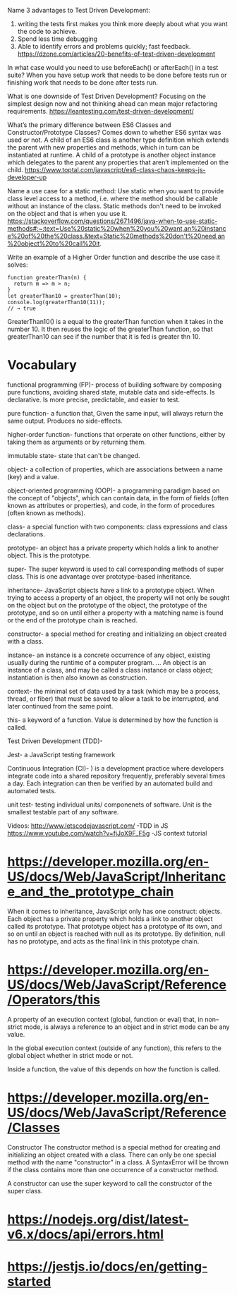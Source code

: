 Name 3 advantages to Test Driven Development: 
1. writing the tests first makes you think more deeply about what you want the code to achieve.
1. Spend less time debugging
1. Able to identify errors and problems quickly; fast feedback.  
https://dzone.com/articles/20-benefits-of-test-driven-development

In what case would you need to use beforeEach() or afterEach() in a test suite?
When you have setup work that needs to be done before tests run or finishing work that needs to be done after tests run.

What is one downside of Test Driven Development?
Focusing on the simplest design now and not thinking ahead can mean major refactoring requirements.
https://leantesting.com/test-driven-development/

What’s the primary difference between ES6 Classes and Constructor/Prototype Classes?
Comes down to whether ES6 syntax was used or not.  A child of an ES6 class is another type definition which extends the parent with new properties and methods, which in turn can be instantiated at runtime. A child of a prototype is another object instance which delegates to the parent any properties that aren’t implemented on the child.
https://www.toptal.com/javascript/es6-class-chaos-keeps-js-developer-up

Name a use case for a static method: 
Use static when you want to provide class level access to a method, i.e. where the method should be callable without an instance of the class. Static methods don't need to be invoked on the object and that is when you use it.
https://stackoverflow.com/questions/2671496/java-when-to-use-static-methods#:~:text=Use%20static%20when%20you%20want,an%20instance%20of%20the%20class.&text=Static%20methods%20don't%20need,an%20object%20to%20call%20it.

Write an example of a Higher Order function and describe the use case it solves:
```
function greaterThan(n) {
  return m => m > n;
}
let greaterThan10 = greaterThan(10);
console.log(greaterThan10(11));
// → true
```
GreaterThan10() is a equal to the greaterThan function when it takes in the number 10.  It then reuses the logic of the greaterThan function, so that greaterThan10 can see if the number that it is fed is greater thn 10.

# Vocabulary

functional programming (FP)- process of building software by composing pure functions, avoiding shared state, mutable data and side-effects.  Is declarative.  Is more precise, predictable, and easier to test.

pure function- a function that, Given the same input, will always return the same output.  Produces no side-effects.

higher-order function- functions that orperate on other functions, either by taking them as arguments or by returning them.

immutable state- state that can't be changed.

object- a collection of properties, which are associations between a name (key) and a value.

object-oriented programming (OOP)- a programming paradigm based on the concept of "objects", which can contain data, in the form of fields (often known as attributes or properties), and code, in the form of procedures (often known as methods).

class- a special function with two components: class expressions and class declarations.

prototype- an object has a private property which holds a link to another object.  This is the prototype.  

super- The super keyword is used to call corresponding methods of super class. This is one advantage over prototype-based inheritance.

inheritance- JavaScript objects have a link to a prototype object. When trying to access a property of an object, the property will not only be sought on the object but on the prototype of the object, the prototype of the prototype, and so on until either a property with a matching name is found or the end of the prototype chain is reached.

constructor- a special method for creating and initializing an object created with a class.

instance-  an instance is a concrete occurrence of any object, existing usually during the runtime of a computer program. ... An object is an instance of a class, and may be called a class instance or class object; instantiation is then also known as construction.

context- the minimal set of data used by a task (which may be a process, thread, or fiber) that must be saved to allow a task to be interrupted, and later continued from the same point.

this- a keyword of a function.  Value is determined by how the function is called.

Test Driven Development (TDD)-

Jest- a JavaScript testing framework

Continuous Integration (CI)- ) is a development practice where developers integrate code into a shared repository frequently, preferably several times a day. Each integration can then be verified by an automated build and automated tests.

unit test- testing individual units/ componenets of software.  Unit is the smallest testable part of any software.

Videos:
http://www.letscodejavascript.com/ -TDD in JS
https://www.youtube.com/watch?v=fjJoX9F_F5g -JS context tutorial


# https://developer.mozilla.org/en-US/docs/Web/JavaScript/Inheritance_and_the_prototype_chain
When it comes to inheritance, JavaScript only has one construct: objects. Each object has a private property which holds a link to another object called its prototype. That prototype object has a prototype of its own, and so on until an object is reached with null as its prototype. By definition, null has no prototype, and acts as the final link in this prototype chain.

# https://developer.mozilla.org/en-US/docs/Web/JavaScript/Reference/Operators/this
A property of an execution context (global, function or eval) that, in non–strict mode, is always a reference to an object and in strict mode can be any value.

In the global execution context (outside of any function), this refers to the global object whether in strict mode or not.

Inside a function, the value of this depends on how the function is called.

# https://developer.mozilla.org/en-US/docs/Web/JavaScript/Reference/Classes
Constructor
The constructor method is a special method for creating and initializing an object created with a class. There can only be one special method with the name "constructor" in a class. A SyntaxError will be thrown if the class contains more than one occurrence of a constructor method.

A constructor can use the super keyword to call the constructor of the super class.

# https://nodejs.org/dist/latest-v6.x/docs/api/errors.html

# https://jestjs.io/docs/en/getting-started


